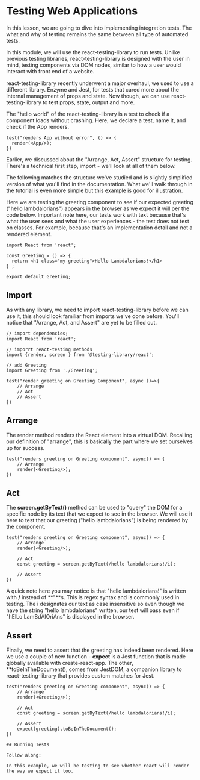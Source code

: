 # Testing Web Applications

In this lesson, we are going to dive into implementing integration tests. The what and why of testing remains the same between all type of automated tests.

In this module, we will use the react-testing-library to run tests. Unlike previous testing libraries, react-testing-library is designed with the user in mind, testing components via DOM nodes, similar to how a user would interact with front end of a website.

react-testing-library recently underwent a major overhaul, we used to use a different library. Enzyme and Jest, for tests that cared more about the internal management of props and state. Now though, we can use react-testing-library to test props, state, output and more.

The "hello world" of the react-testing-library is a test to check if a component loads without crashing. Here, we declare a test, name it, and check if the App renders.

```
test("renders App without error", () => {
  render(<App/>);
})
```

Earlier, we discussed about the "Arrange, Act, Assert" structure for testing. There's a technical first step, import - we'll look at all of them below.

The following matches the structure we've studied and is slightly simplified version of what you'll find in the documentation. What we'll walk through in the tutorial is even more simple but this example is good for illustration.

Here we are testing the greeting component to see if our expected greeting ("hello lambdalorians") appears in the browser as we expect it will per the code below. Important note here, our tests work with text because that's what the user sees and what the user experiences - the test does not test on classes. For example, because that's an implementation detail and not a rendered element.

```
import React from 'react';

const Greeting = () => {
  return <h1 class="my-greeting">Hello Lambdalorians!</h1>
} ;

export default Greeting;
```

## Import

As with any library, we need to import react-testing-library before we can use it, this should look familiar from imports we've done before. You'll notice that "Arrange, Act, and Assert" are yet to be filled out.

```
// import dependencies;
import React from 'react';

// imporrt react-testing methods
import {render, screen } from '@testing-library/react';

// add Greeting
import Greeting from './Greeting';

test("render greeting on Greeting Component", async ()=>{
    // Arrange
    // Act
    // Assert
})
```

## Arrange

The render method renders the React element into a virtual DOM. Recalling our definition of "arrange", this is basically the part where we set ourselves up for success.

```
test("renders greeting on Greeting component", async() => {
    // Arrange
    render(<Greeting/>);
})
```

## Act

The **screen.getByText()** method can be used to "query" the DOM for a specific node by its text that we expect to see in the browser. We will use it here to test that our greeting ("hello lambdalorians") is being rendered by the **<Greeting />** component.

```
test("renders greeting on Greeting component", async() => {
    // Arrange
    render(<Greeting/>);

    // Act
    const greeting = screen.getByText(/hello lambdalorians!/i);

    // Assert
})
```

A quick note here you may notice is that "hello lambdalorians!" is written with **/** instead of **"**s. This is regex syntax and is commonly used in testing. The i designates our text as case insensitive so even though we have the string "hello lambdalorians" written, our test will pass even if "hElLo LamBdAlOriAns" is displayed in the browser.

## Assert

Finally, we need to assert that the greeting has indeed been rendered. Here we use a couple of new function - **expect** is a Jest function that is made globally available with create-react-app. The other, **toBeInTheDocument(), comes from JestDOM, a companion library to react-testing-library that provides custom matches for Jest.

```
test("renders greeting on Greeting component", async() => {
    // Arrange
    render(<Greeting/>);

    // Act
    const greeting = screen.getByText(/hello lambdalorians!/i);

    // Assert
    expect(greeting).toBeInTheDocument();
})

## Running Tests

Follow along:

In this example, we will be testing to see whether react will render the way we expect it too.
